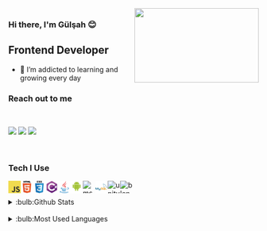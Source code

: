 <img src="https://media.giphy.com/media/13Mg6Xn18UlTYMhsjW/giphy.gif" align="right" width="250" height="150">

### Hi there, I'm Gülşah :blush: 

## Frontend Developer

- 🌱  I’m addicted to learning and growing every day

### Reach out to me
<br/>

[<img  width="22" src="https://unpkg.com/simple-icons@v5/icons/linkedin.svg" />][linkedin]
[<img  width="22" src="https://unpkg.com/simple-icons@v5/icons/hackerrank.svg" />][hackerrank]
[<img  width="22" src="https://unpkg.com/simple-icons@v5/icons/instagram.svg" />][instagram]

<br/>

### Tech I Use

<img align="left" src="https://raw.githubusercontent.com/github/explore/80688e429a7d4ef2fca1e82350fe8e3517d3494d/topics/javascript/javascript.png" width="25" height="25">
<img align="left" src="https://raw.githubusercontent.com/devicons/devicon/master/icons/html5/html5-original-wordmark.svg" alt="html5" width="25" height="25">
<img align="left" src="https://raw.githubusercontent.com/devicons/devicon/master/icons/css3/css3-original-wordmark.svg" alt="css3" width="25" height="25">
<img align="left" src="https://raw.githubusercontent.com/devicons/devicon/master/icons/csharp/csharp-original.svg" alt="csharp" width="25" height="25">
<img align="left" src="https://raw.githubusercontent.com/devicons/devicon/master/icons/java/java-original.svg" alt="java" width="25" height="25">
<img align="left" src="https://raw.githubusercontent.com/devicons/devicon/master/icons/android/android-original-wordmark.svg" alt="android" width="25" height="25">
<img align="left" src="https://www.svgrepo.com/show/303229/microsoft-sql-server-logo.svg" alt="mssql" width="25" height="25"/>
<img align="left" src="https://raw.githubusercontent.com/devicons/devicon/master/icons/mysql/mysql-original-wordmark.svg" alt="mysql" width="25" height="25">
<img align="left" src="https://www.vectorlogo.zone/logos/unity3d/unity3d-icon.svg" alt="unity" width="25" height="25">
<img align="left" src="https://download.blender.org/branding/community/blender_community_badge_white.svg" alt="blender" width="25" height="25">

<br/>
<br/>

<details>
 <summary>:bulb:Github Stats</summary>
 <img src="https://github-readme-stats.vercel.app/api?username=gulsahh1&&theme=radical">
</details>

<br/>

<details>
 <summary>:bulb:Most Used Languages</summary>
 <img src="https://github-readme-stats.vercel.app/api/top-langs/?username=anuraghazra&layout=compact">
</details>

[linkedin]:linkedin.com/in/gulsahsahinn1
[hackerrank]:https://www.hackerrank.com/sahingulsah541
[instagram]:https://www.instagram.com/sahiingulsah/

